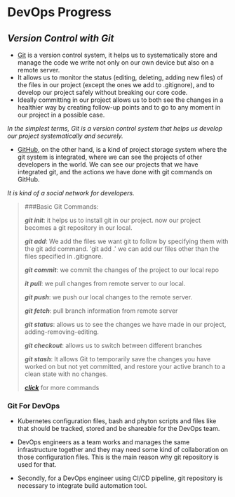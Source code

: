 # DevOps Progress

## _Version Control with Git_

- [Git] is a version control system, it helps us to systematically store and manage the code we write not only on our own device but also on a remote server.
- It allows us to monitor the status (editing, deleting, adding new files) of the files in our project (except the ones we add to .gitignore), and to develop our project safely without breaking our core code.
- Ideally committing in our project allows us to both see the changes in a healthier way by creating follow-up points and to go to any moment in our project in a possible case.

 _In the simplest terms, Git is a version control system that helps us develop our project systematically and securely._

- [GitHub], on the other hand, is a kind of project storage system where the git system is integrated, where we can see the projects of other developers in the world. We can see our projects that we have integrated git, and the actions we have done with git commands on GitHub.

_It is kind of a social network for developers._

[Git]: <https://git-scm.com>
[GitHub]: <https://github.com/elifsezin>

>###Basic Git Commands:
> 
> ***git init***: it helps us to install git in our project. now our project becomes a git repository in our local.
> 
> ***git add***: We add the files we want git to follow by specifying them with the git add command. 'git add .' we can add our files other than the files specified in .gitignore.
> 
> ***git commit***: we commit the changes of the project to our local repo
> 
> ***it pull***: we pull changes from remote server to our local. 
> 
> ***git push***: we push our local changes to the remote server.
> 
> ***git fetch***: pull branch information from remote server
> 
> ***git status***: allows us to see the changes we have made in our project, adding-removing-editing.
> 
> ***git checkout***: allows us to switch between different branches
> 
> ***git stash***: It allows Git to temporarily save the changes you have worked on but not yet committed, and restore your active branch to a clean state with no changes.
> 
>***[click]*** for more commands
> 
[click]: <https://www.atlassian.com/git/tutorials/atlassian-git-cheatsheet>

### Git For DevOps

- Kubernetes configuration files, bash and phyton scripts and files like that should be tracked, stored and be shareable for the DevOps team.

- DevOps engineers as a team works and manages the same infrastructure together and they may need some kind of collaboration on those configuration files. This is the main reason why git repository is used for that.

- Secondly, for a DevOps engineer using CI/CD pipeline, git repository is necessary to integrate build automation tool.
